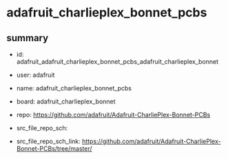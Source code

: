 # adafruit_charlieplex_bonnet_pcbs
 
## summary 
* id: adafruit_adafruit_charlieplex_bonnet_pcbs_adafruit_charlieplex_bonnet
* user: adafruit
* name: adafruit_charlieplex_bonnet_pcbs
* board: adafruit_charlieplex_bonnet
* repo: https://github.com/adafruit/Adafruit-CharliePlex-Bonnet-PCBs



* src_file_repo_sch: 
* src_file_repo_sch_link: https://github.com/adafruit/Adafruit-CharliePlex-Bonnet-PCBs/tree/master/




